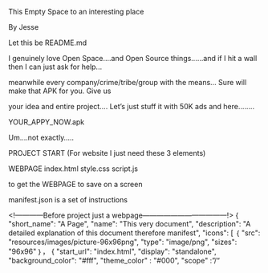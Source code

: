 






This Empty Space to an interesting place

By Jesse

Let this be README.md



 I genuinely love Open Space….and Open Source things……and  if I hit a wall then I can just  ask for help...

meanwhile every company/crime/tribe/group with the means… Sure will make that APK for you. Give us 

your idea and entire project…. Let’s just stuff it with 50K ads and    here........


 YOUR_APPY_NOW.apk 

Um....not  exactly…..




PROJECT START
(For website I just need these 3 elements)

WEBPAGE
index.html
style.css
script.js




 to get the WEBPAGE to save on a screen

 manifest.json is a set of instructions


<!————Before project just a webpage————————————!>
{
"short_name": "A Page",
"name": "This very document",
"description": "A detailed explanation of this document therefore manifest",
"icons": [
｛
"src":
"resources/images/picture-96x96png",
"type": "image/png",
"sizes": "96x96"
｝，
{
"start_url": "index.html",
"display": "standalone",
"background_color": "#fff",
"theme_color" : "#000",
"scope" :”/“

<!-----Now WebPage can Save to device Screen thus web APP —!>

*key additions 

Name: name of the APP

Start_URL: a relative path telling the page “index” to launch on start.

WEBApp
index.html
style.css
script.js

Files ADDED
manifest.json.       - instructions
service-worker.js    - so that webpage works off the web
picture-96x96png     — is added and will serve as the icon



NEW PROJECT FOLDER 
(Progressive Web ——>APP)

index.html
style.css
script.js
manifest.json.       
service-worker.js    
picture-96x96png  




myscript.js  

if ("serviceWorker" in navigator) { // register service worker navigator.serviceWorker.register("service-worker.js"); }
